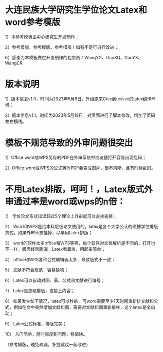 # 大连民族大学研究生学位论文Latex和word参考模版

1）本参考模板由中心研究生开发制作；

2）参考模版、参考模版、参考模版！如有不足可自行改进；

6）感谢为本模板做过开发制作的程序员：WangYG、GuoXQ、GaoYX、WangCR

# 版本说明
1）版本信息v1.0，时间为2023年5月8日，升级原来Ctex到texlive的latex编译环境；

2）版本信息v1.1，时间为2023年5月19日，对页面进行了脚本修改，增加了页码左右横线。

# 模板不规范导致的外审问题很突出

1）Office word或WPS另存的PDF在外审系统中浏览器打开容易出现乱码；

2）Office word或WPS的公式转为PDF会变成图片，很不清晰，且有时候乱码。

# 不用Latex排版，呵呵！，Latex版式外审通过率是word或wps的n倍：

1）	学位论文形式错误超过5个理论上外审就可以直接毙掉；

2）	Word和WPS是给本科层级论文使用的，latex是各个大学公认的硕博学位排版方式。如果外审不想挂掉，尽早用Latex排版；

3）	word的软件太多office和WPS等等，每个软件对文档解析是不同的，打开也不一样，版面经常跑偏；Latex看着难，用起来简单；

4）	office和WPS各种公式编辑器太多，导致版式不一致；

5）	文献不符合规范，容易缺项；

6）	Latex可以自动对图、表、公式和文献进行编号；

7）	Latex是忽略排版，直接上内容；

8）	如果发生如下情况，latex可以秒杀，可word需要至少1天时间重新排文献和公式，例如在文中突然增加文献和图，需要对文献和图重新排序，这个latex是全自动；

9）	Latex公式标准，排版完美；

10）	入门简单，随时百度到问题，移植快。

（参考模版，难免疏漏，多提建议一起改进）
